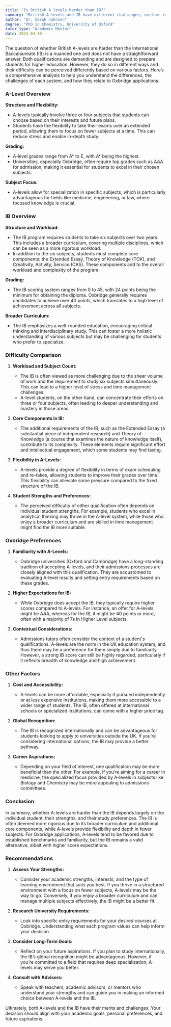 ```yaml
---
title: "Is British A levels harder than IB?"
summary: "British A-levels and IB have different challenges; neither is definitively harder, as difficulty varies based on factors like subject choice and student strengths."
author: "Dr. Sarah Johnson"
degree: "PhD in Chemistry, University of Oxford"
tutor_type: "Academic Mentor"
date: 2024-04-10
---
```


The question of whether British A-levels are harder than the International Baccalaureate (IB) is a nuanced one and does not have a straightforward answer. Both qualifications are demanding and are designed to prepare students for higher education. However, they do so in different ways and their difficulty can be perceived differently based on various factors. Here’s a comprehensive analysis to help you understand the differences, the challenges of each system, and how they relate to Oxbridge applications.

### A-Level Overview

**Structure and Flexibility:**
- A-levels typically involve three or four subjects that students can choose based on their interests and future plans. 
- Students have the flexibility to take their exams over an extended period, allowing them to focus on fewer subjects at a time. This can reduce stress and enable in-depth study.

**Grading:**
- A-level grades range from A* to E, with A* being the highest. 
- Universities, especially Oxbridge, often require top grades such as A*A*A for admission, making it essential for students to excel in their chosen subjects.

**Subject Focus:**
- A-levels allow for specialization in specific subjects, which is particularly advantageous for fields like medicine, engineering, or law, where focused knowledge is crucial.

### IB Overview

**Structure and Workload:**
- The IB program requires students to take six subjects over two years. This includes a broader curriculum, covering multiple disciplines, which can be seen as a more rigorous workload.
- In addition to the six subjects, students must complete core components: the Extended Essay, Theory of Knowledge (TOK), and Creativity, Activity, Service (CAS). These components add to the overall workload and complexity of the program.

**Grading:**
- The IB scoring system ranges from 0 to 45, with 24 points being the minimum for obtaining the diploma. Oxbridge generally requires candidates to achieve over 40 points, which translates to a high level of achievement across all subjects.

**Broader Curriculum:**
- The IB emphasizes a well-rounded education, encouraging critical thinking and interdisciplinary study. This can foster a more holistic understanding of various subjects but may be challenging for students who prefer to specialize.

### Difficulty Comparison

1. **Workload and Subject Count:**
   - The IB is often viewed as more challenging due to the sheer volume of work and the requirement to study six subjects simultaneously. This can lead to a higher level of stress and time management challenges.
   - A-level students, on the other hand, can concentrate their efforts on three or four subjects, often leading to deeper understanding and mastery in those areas.

2. **Core Components in IB:**
   - The additional requirements of the IB, such as the Extended Essay (a substantial piece of independent research) and Theory of Knowledge (a course that examines the nature of knowledge itself), contribute to its complexity. These elements require significant effort and intellectual engagement, which some students may find taxing.

3. **Flexibility in A-Levels:**
   - A-levels provide a degree of flexibility in terms of exam scheduling and re-takes, allowing students to improve their grades over time. This flexibility can alleviate some pressure compared to the fixed structure of the IB.

4. **Student Strengths and Preferences:**
   - The perceived difficulty of either qualification often depends on individual student strengths. For example, students who excel in analytical thinking may thrive in the A-level system, while those who enjoy a broader curriculum and are skilled in time management might find the IB more suitable.

### Oxbridge Preferences

1. **Familiarity with A-Levels:**
   - Oxbridge universities (Oxford and Cambridge) have a long-standing tradition of accepting A-levels, and their admissions processes are closely aligned with this qualification. They are accustomed to evaluating A-level results and setting entry requirements based on these grades.

2. **Higher Expectations for IB:**
   - While Oxbridge does accept the IB, they typically require higher scores compared to A-levels. For instance, an offer for A-levels might be A*A*A, whereas for the IB, it might be 40 points or more, often with a majority of 7s in Higher Level subjects.

3. **Contextual Considerations:**
   - Admissions tutors often consider the context of a student's qualifications. A-levels are the norm in the UK education system, and thus there may be a preference for them simply due to familiarity. However, a strong IB score can still be highly regarded, particularly if it reflects breadth of knowledge and high achievement.

### Other Factors

1. **Cost and Accessibility:**
   - A-levels can be more affordable, especially if pursued independently or at less expensive institutions, making them more accessible to a wider range of students. The IB, often offered at international schools or specialized institutions, can come with a higher price tag.

2. **Global Recognition:**
   - The IB is recognized internationally and can be advantageous for students looking to apply to universities outside the UK. If you’re considering international options, the IB may provide a better pathway.

3. **Career Aspirations:**
   - Depending on your field of interest, one qualification may be more beneficial than the other. For example, if you’re aiming for a career in medicine, the specialized focus provided by A-levels in subjects like Biology and Chemistry may be more appealing to admissions committees.

### Conclusion

In summary, whether A-levels are harder than the IB depends largely on the individual student, their strengths, and their study preferences. The IB is often deemed more rigorous due to its broader curriculum and additional core components, while A-levels provide flexibility and depth in fewer subjects. For Oxbridge applications, A-levels tend to be favored due to established benchmarks and familiarity, but the IB remains a valid alternative, albeit with higher score expectations.

### Recommendations

1. **Assess Your Strengths:**
   - Consider your academic strengths, interests, and the type of learning environment that suits you best. If you thrive in a structured environment with a focus on fewer subjects, A-levels may be the way to go. Conversely, if you enjoy a broader curriculum and can manage multiple subjects effectively, the IB might be a better fit.

2. **Research University Requirements:**
   - Look into specific entry requirements for your desired courses at Oxbridge. Understanding what each program values can help inform your decision.

3. **Consider Long-Term Goals:**
   - Reflect on your future aspirations. If you plan to study internationally, the IB’s global recognition might be advantageous. However, if you’re committed to a field that requires deep specialization, A-levels may serve you better.

4. **Consult with Advisors:**
   - Speak with teachers, academic advisors, or mentors who understand your strengths and can guide you in making an informed choice between A-levels and the IB.

Ultimately, both A-levels and the IB have their merits and challenges. Your decision should align with your academic goals, personal preferences, and future aspirations.
    